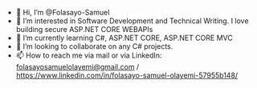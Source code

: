 - 👋 Hi, I’m @Folasayo-Samuel
- 👀 I’m interested in Software Development and Technical Writing. I love building secure ASP.NET CORE WEBAPIs 
- 🌱 I’m currently learning C#, ASP.NET CORE, ASP.NET CORE MVC
- 💞️ I’m looking to collaborate on any C# projects.
- 📫 How to reach me via mail or via LinkedIn: folasayosamuelolayemi@gmail.com / https://www.linkedin.com/in/folasayo-samuel-olayemi-57955b148/

<!---
Folasayo-Samuel/Folasayo-Samuel is a ✨ special ✨ repository because its `README.md` (this file) appears on your GitHub profile.
You can click the Preview link to take a look at your changes.
--->
